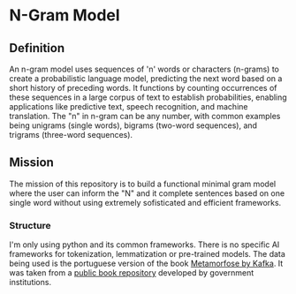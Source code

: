 # N-Gram Model
## Definition
An n-gram model uses sequences of 'n' words or characters (n-grams) to create a probabilistic language model, predicting the next word based on a short history of preceding words. It functions by counting occurrences of these sequences in a large corpus of text to establish probabilities, enabling applications like predictive text, speech recognition, and machine translation. The "n" in n-gram can be any number, with common examples being unigrams (single words), bigrams (two-word sequences), and trigrams (three-word sequences).

## Mission
The mission of this repository is to build a functional minimal gram model where the user can inform the "N" and it complete sentences based on one single word without using extremely sofisticated and efficient frameworks.
### Structure
I'm only using python and its common frameworks. There is no specific AI frameworks for tokenization, lemmatization or pre-trained models.
The data being used is the portuguese version of the book [Metamorfose by Kafka](ua00106a.pdf). It was taken from a [public book repository](http://www.dominiopublico.gov.br/pesquisa/PesquisaObraForm.jsp) developed by government institutions.
